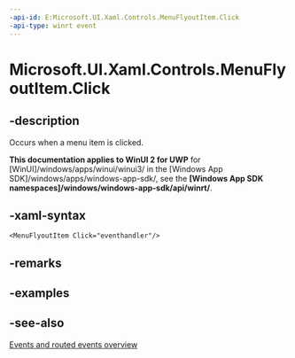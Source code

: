 ```yaml
---
-api-id: E:Microsoft.UI.Xaml.Controls.MenuFlyoutItem.Click
-api-type: winrt event
---
```


<!-- Event syntax
public event Windows.UI.Xaml.RoutedEventHandler Click
-->

# Microsoft.UI.Xaml.Controls.MenuFlyoutItem.Click

## -description
Occurs when a menu item is clicked.

**This documentation applies to WinUI 2 for UWP** for [WinUI]/windows/apps/winui/winui3/ in the [Windows App SDK]/windows/apps/windows-app-sdk/, see the **[Windows App SDK namespaces]/windows/windows-app-sdk/api/winrt/**.

## -xaml-syntax
```xaml
<MenuFlyoutItem Click="eventhandler"/>
```


## -remarks

## -examples

## -see-also
[Events and routed events overview](/windows/uwp/xaml-platform/events-and-routed-events-overview)
